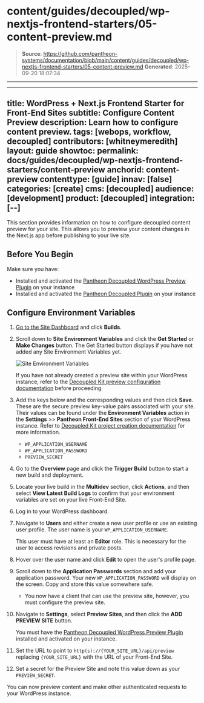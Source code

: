 # content/guides/decoupled/wp-nextjs-frontend-starters/05-content-preview.md

> **Source**: https://github.com/pantheon-systems/documentation/blob/main/content/guides/decoupled/wp-nextjs-frontend-starters/05-content-preview.md
> **Generated**: 2025-09-20 18:07:34

---

---
title: WordPress + Next.js Frontend Starter for Front-End Sites
subtitle: Configure Content Preview
description: Learn how to configure content preview.
tags: [webops, workflow, decoupled]
contributors: [whitneymeredith]
layout: guide
showtoc:
permalink: docs/guides/decoupled/wp-nextjs-frontend-starters/content-preview
anchorid: content-preview
contenttype: [guide]
innav: [false]
categories: [create]
cms: [decoupled]
audience: [development]
product: [decoupled]
integration: [--]
---

This section provides information on how to configure decoupled content preview for your site. This allows you to preview your content changes in the Next.js app before publishing to your live site.

## Before You Begin

Make sure you have:

- Installed and activated the [Pantheon Decoupled WordPress Preview Plugin](https://github.com/pantheon-systems/wp-decoupled-preview) on your instance
- Installed and activated the [Pantheon Decoupled Plugin](https://github.com/pantheon-systems/wp-pantheon-decoupled) on your instance
## Configure Environment Variables

1. [Go to the Site Dashboard](/guides/account-mgmt/workspace-sites-teams/sites#site-dashboard) and click **Builds**.

1. Scroll down to **Site Environment Variables** and click the **Get Started** or **Make Changes** button. The Get Started button displays if you have not added any Site Environment Variables yet.

    ![Site Environment Variables](../../../../images/decoupled-wp-preview-env-variables.png)

    <Alert title="Note"  type="info" >

    If you have not already created a preview site within your WordPress instance, refer to the [Decoupled Kit preview configuration documentation](https://decoupledkit.pantheon.io/docs/backend-starters/decoupled-wordpress/configuring-preview-site) before proceeding.

    </Alert>

1. Add the keys below and the corresponding values and then click **Save**. These are the secure preview key-value pairs associated with your site. Their values can be found under the **Environment Variables** action in the **Settings** >> **Pantheon Front-End Sites** section of your WordPress instance. Refer to [Decoupled Kit project creation documentation](https://decoupledkit.pantheon.io/docs/backend-starters/decoupled-wordpress/creating-a-new-project#completing-your-configuration) for more information.

    - `WP_APPLICATION_USERNAME`
    - `WP_APPLICATION_PASSWORD`
    - `PREVIEW_SECRET`

1. Go to the **Overview** page and click the **Trigger Build** button to start a new build and deployment.

1. Locate your live build in the **Multidev** section, click **Actions**, and then select **View Latest Build Logs** to confirm that your environment variables are set on your live Front-End Site.

1. Log in to your WordPress dashboard.

1. Navigate to **Users** and either create a new user profile or use an existing user profile. The user name is your `WP_APPLICATION_USERNAME`.

    <Alert title="Note"  type="info" >

    This user must have at least an **Editor** role. This is necessary for the user to access revisions and private posts.
    </Alert>

1. Hover over the user name and click **Edit** to open the user's profile page.

1. Scroll down to the **Application Passwords** section and add your application password. Your new `WP_APPLICATION_PASSWORD` will display on the screen. Copy and store this value somewhere safe.

    - You now have a client that can use the preview site, however, you must configure the preview site.

1. Navigate to **Settings**, select **Preview Sites**, and then click the **ADD PREVIEW SITE** button.

    <Alert title="Note"  type="info" >

    You must have the [Pantheon Decoupled WordPress Preview Plugin](https://github.com/pantheon-systems/wp-decoupled-preview) installed and activated on your instance.

    </Alert>

1. Set the URL to point to `http(s)://{YOUR_SITE_URL}/api/preview` replacing `{YOUR_SITE_URL}` with the URL of your Front-End Site.

1. Set a secret for the Preview Site and note this value down as your `PREVIEW_SECRET`.

You can now preview content and make other authenticated requests to your WordPress instance.